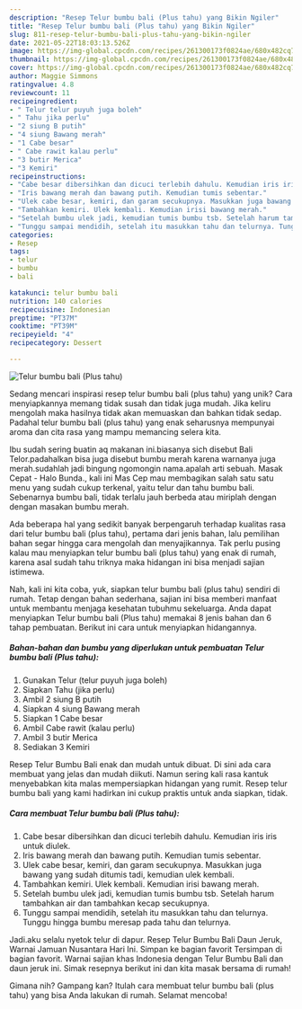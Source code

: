 ```yaml
---
description: "Resep Telur bumbu bali (Plus tahu) yang Bikin Ngiler"
title: "Resep Telur bumbu bali (Plus tahu) yang Bikin Ngiler"
slug: 811-resep-telur-bumbu-bali-plus-tahu-yang-bikin-ngiler
date: 2021-05-22T18:03:13.526Z
image: https://img-global.cpcdn.com/recipes/261300173f0824ae/680x482cq70/telur-bumbu-bali-plus-tahu-foto-resep-utama.jpg
thumbnail: https://img-global.cpcdn.com/recipes/261300173f0824ae/680x482cq70/telur-bumbu-bali-plus-tahu-foto-resep-utama.jpg
cover: https://img-global.cpcdn.com/recipes/261300173f0824ae/680x482cq70/telur-bumbu-bali-plus-tahu-foto-resep-utama.jpg
author: Maggie Simmons
ratingvalue: 4.8
reviewcount: 11
recipeingredient:
- " Telur telur puyuh juga boleh"
- " Tahu jika perlu"
- "2 siung B putih"
- "4 siung Bawang merah"
- "1 Cabe besar"
- " Cabe rawit kalau perlu"
- "3 butir Merica"
- "3 Kemiri"
recipeinstructions:
- "Cabe besar dibersihkan dan dicuci terlebih dahulu. Kemudian iris iris untuk diulek."
- "Iris bawang merah dan bawang putih. Kemudian tumis sebentar."
- "Ulek cabe besar, kemiri, dan garam secukupnya. Masukkan juga bawang yang sudah ditumis tadi, kemudian ulek kembali."
- "Tambahkan kemiri. Ulek kembali. Kemudian irisi bawang merah."
- "Setelah bumbu ulek jadi, kemudian tumis bumbu tsb. Setelah harum tambahkan air dan tambahkan kecap secukupnya."
- "Tunggu sampai mendidih, setelah itu masukkan tahu dan telurnya. Tunggu hingga bumbu meresap pada tahu dan telurnya."
categories:
- Resep
tags:
- telur
- bumbu
- bali

katakunci: telur bumbu bali 
nutrition: 140 calories
recipecuisine: Indonesian
preptime: "PT37M"
cooktime: "PT39M"
recipeyield: "4"
recipecategory: Dessert

---
```



![Telur bumbu bali (Plus tahu)](https://img-global.cpcdn.com/recipes/261300173f0824ae/680x482cq70/telur-bumbu-bali-plus-tahu-foto-resep-utama.jpg)

Sedang mencari inspirasi resep telur bumbu bali (plus tahu) yang unik? Cara menyiapkannya memang tidak susah dan tidak juga mudah. Jika keliru mengolah maka hasilnya tidak akan memuaskan dan bahkan tidak sedap. Padahal telur bumbu bali (plus tahu) yang enak seharusnya mempunyai aroma dan cita rasa yang mampu memancing selera kita.

Ibu sudah sering buatin aq makanan ini.biasanya sich disebut Bali Telor.padahalkan bisa juga disebut bumbu merah karena warnanya juga merah.sudahlah jadi bingung ngomongin nama.apalah arti sebuah. Masak Cepat - Halo Bunda., kali ini Mas Cep mau membagikan salah satu satu menu yang sudah cukup terkenal, yaitu telur dan tahu bumbu bali. Sebenarnya bumbu bali, tidak terlalu jauh berbeda atau miriplah dengan dengan masakan bumbu merah.

Ada beberapa hal yang sedikit banyak berpengaruh terhadap kualitas rasa dari telur bumbu bali (plus tahu), pertama dari jenis bahan, lalu pemilihan bahan segar hingga cara mengolah dan menyajikannya. Tak perlu pusing kalau mau menyiapkan telur bumbu bali (plus tahu) yang enak di rumah, karena asal sudah tahu triknya maka hidangan ini bisa menjadi sajian istimewa.


Nah, kali ini kita coba, yuk, siapkan telur bumbu bali (plus tahu) sendiri di rumah. Tetap dengan bahan sederhana, sajian ini bisa memberi manfaat untuk membantu menjaga kesehatan tubuhmu sekeluarga. Anda dapat menyiapkan Telur bumbu bali (Plus tahu) memakai 8 jenis bahan dan 6 tahap pembuatan. Berikut ini cara untuk menyiapkan hidangannya.

<!--inarticleads1-->

##### Bahan-bahan dan bumbu yang diperlukan untuk pembuatan Telur bumbu bali (Plus tahu):

1. Gunakan  Telur (telur puyuh juga boleh)
1. Siapkan  Tahu (jika perlu)
1. Ambil 2 siung B putih
1. Siapkan 4 siung Bawang merah
1. Siapkan 1 Cabe besar
1. Ambil  Cabe rawit (kalau perlu)
1. Ambil 3 butir Merica
1. Sediakan 3 Kemiri


Resep Telur Bumbu Bali enak dan mudah untuk dibuat. Di sini ada cara membuat yang jelas dan mudah diikuti. Namun sering kali rasa kantuk menyebabkan kita malas mempersiapkan hidangan yang rumit. Resep telur bumbu bali yang kami hadirkan ini cukup praktis untuk anda siapkan, tidak. 

<!--inarticleads2-->

##### Cara membuat Telur bumbu bali (Plus tahu):

1. Cabe besar dibersihkan dan dicuci terlebih dahulu. Kemudian iris iris untuk diulek.
1. Iris bawang merah dan bawang putih. Kemudian tumis sebentar.
1. Ulek cabe besar, kemiri, dan garam secukupnya. Masukkan juga bawang yang sudah ditumis tadi, kemudian ulek kembali.
1. Tambahkan kemiri. Ulek kembali. Kemudian irisi bawang merah.
1. Setelah bumbu ulek jadi, kemudian tumis bumbu tsb. Setelah harum tambahkan air dan tambahkan kecap secukupnya.
1. Tunggu sampai mendidih, setelah itu masukkan tahu dan telurnya. Tunggu hingga bumbu meresap pada tahu dan telurnya.


Jadi.aku selalu nyetok telur di dapur. Resep Telur Bumbu Bali Daun Jeruk, Warnai Jamuan Nusantara Hari Ini. Simpan ke bagian favorit Tersimpan di bagian favorit. Warnai sajian khas Indonesia dengan Telur Bumbu Bali dan daun jeruk ini. Simak resepnya berikut ini dan kita masak bersama di rumah! 

Gimana nih? Gampang kan? Itulah cara membuat telur bumbu bali (plus tahu) yang bisa Anda lakukan di rumah. Selamat mencoba!
